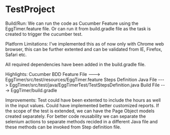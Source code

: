 # TestProject

Build/Run:
We can run the code as Cucumber Feature using the EggTimer.feature file.
Or can run it from build.gradle file as the task is created to trigger the cucumber test.

Platform Limitations:
I've implemented this as of now only with Chrome web browser, this can be further extented and can be validated from IE, Firefox, Safari etc.

All required dependencies have been added in the build.gradle file.

Highlights:
Cucumber BDD Feature File  ---> EggTimer/src/test/resources/EggTimer.feature
Steps Definition Java File ---> EggTimer/src/test/java/EggTimerTest/TestStepsDefinition.java 
Build File                 ---> EggTimer/build.gradle

Improvements:
Test could have been extented to include the hours as well in the input values.
Could have implemented better customized reports.
If the scope of the test is extended, we can have the Page Object models created separately.
For better code reusability we can separate the selenium actions to separate methods recided in a different Java file and these methods can be invoked from Step definition file.
